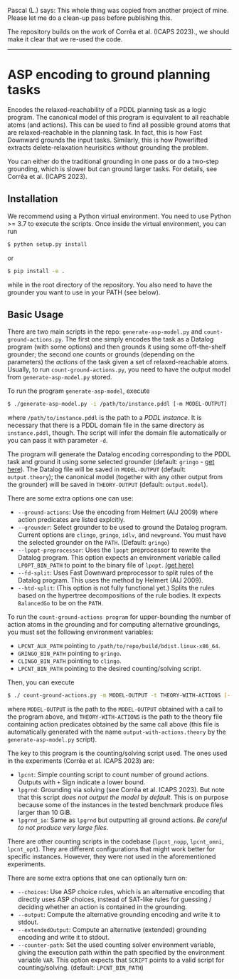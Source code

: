 Pascal (L.) says: 
This whole thing was copied from another project of mine. 
Please let me do a clean-up pass before publishing this.

The repository builds on the work of Corrêa et al. (ICAPS 2023)., we should make it clear
that we re-used the code. 

---

# ASP encoding to ground planning tasks

Encodes the relaxed-reachability of a PDDL planning task as a logic program. The
canonical model of this program is equivalent to all reachable atoms (and
actions). This can be used to find all possible ground atoms that are
relaxed-reachable in the planning task. In fact, this is how Fast Downward
grounds the input tasks. Similarly, this is how Powerlifted extracts
delete-relaxation heurisitics without grounding the problem.

You can either do the traditional grounding in one pass or do a two-step
grounding, which is slower but can ground larger tasks. For details, see Corrêa et al. (ICAPS 2023).

## Installation

We recommend using a Python virtual environment. You need to use Python >= 3.7 to execute the scripts.  Once inside the virtual
environment, you can run

```bash
$ python setup.py install
```

or

```bash
$ pip install -e .
```

while in the root directory of the repository. You also need to have the
grounder you want to use in your PATH (see below).

## Basic Usage

There are two main scripts in the repo: `generate-asp-model.py` and
`count-ground-actions.py`. The first one simply encodes the task as a Datalog
program (with some options) and then grounds it using some off-the-shelf
grounder; the second one counts or grounds (depending on the parameters) the
*actions* of the task given a set of relaxed-reachable atoms. Usually, to run
`count-ground-actions.py`, you need to have the output model from `generate-asp-model.py`
stored.

To run the program `generate-asp-model`, execute

```bash
$ ./generate-asp-model.py -i /path/to/instance.pddl [-m MODEL-OUTPUT] [-t THEORY-OUTPUT]
```

where `/path/to/instance.pddl` is the path to a *PDDL instance*. It is necessary
that there is a PDDL domain file in the same directory as `instance.pddl`,
though. The script will infer the domain file automatically or you can pass it
with parameter `-d`.

The program will generate the Datalog encoding corresponding to the PDDL task
and ground it using some selected grounder (default: `gringo` - [get here](https://potassco.org/clingo/)). The Datalog file
will be saved in `MODEL-OUTPUT` (default: `output.theory`); the canonical model
(together with any other output from the grounder) will be saved in
`THEORY-OUTPUT` (default: `output.model`).

There are some extra options one can use:

- `--ground-actions`: Use the encoding from Helmert (AIJ 2009) where action
  predicates are listed explcitly.
- `--grounder`: Select grounder to be used to ground the Datalog
  program. Current options are `clingo`, `gringo`, `idlv`, and `newground`. You must
  have the selected grounder on the `PATH`. (Default: `gringo`)
- `--lpopt-preprocessor`: Uses the `lpopt` preprocessor to rewrite the Datalog
  program. This option expects an environment variable called `LPOPT_BIN_PATH`
  to point to the binary file of `lpopt`. [(get here)](https://dbai.tuwien.ac.at/proj/lpopt/)
- `--fd-split`: Uses Fast Downward preprocessor to split rules of the Datalog
  program. This uses the method by Helmert (AIJ 2009).
- `--htd-split`: (This option is not fully functional yet.) Splits the rules
  based on the hypertree decompositions of the rule bodies. It expects
  `BalancedGo` to be on the `PATH`.


To run the `count-ground-actions program` for upper-bounding the number of
action atoms in the grounding and for computing alternative groundings, you
must set the following environment variables:

- `LPCNT_AUX_PATH` pointing to `/path/to/repo/build/bdist.linux-x86_64`.
- `GRINGO_BIN_PATH` pointing to `gringo`.
- `CLINGO_BIN_PATH` pointing to `clingo`.
- `LPCNT_BIN_PATH` pointing to the desired counting/solving script.

Then, you can execute

```bash
$ ./ count-ground-actions.py -m MODEL-OUTPUT -t THEORY-WITH-ACTIONS [--choices] [--output] [--extendedOutput] [--counter-path SCRIPT]
```

where `MODEL-OUTPUT` is the path to the `MODEL-OUTPUT` obtained with a call to
the program above, and `THEORY-WITH-ACTIONS` is the path to the theory file
containing action predicates obtained by the same call above (this file is
automatically generated with the name `output-with-actions.theory` by the
`generate-asp-model.py` script).

The key to this program is the counting/solving script used. The ones used in
the experiments (Corrêa et al. ICAPS 2023) are:
- `lpcnt`: Simple counting script to count number of ground actions. Outputs
  with `+` Sign indicate a lower bound.
- `lpgrnd`: Grounding via solving (see Corrêa et al. ICAPS 2023). But note that
  this script *does not output the model by default*. This is on purpose because
  some of the instances in the tested benchmark produce files larger than 10
  GiB.
- `lpgrnd_io`: Same as `lpgrnd` but outputting all ground actions. *Be careful
  to not produce very large files.*

There are other counting scripts in the codebase (`lpcnt_nopp`, `lpcnt_omni`,
`lpcnt_opt`). They are different configurations that might work better for
specific instances. However, they were not used in the aforementioned
experiments.


There are some extra options that one can optionally turn on:

- `--choices`: Use ASP choice rules, which is an alternative encoding that
  directly uses ASP choices, instead of SAT-like rules for guessing / deciding
  whether an action is contained in the grounding.
- `--output`: Compute the alternative grounding encoding and write it to stdout.
- `--extendedOutput`: Compute an alternative (extended) grounding encoding and
  write it to stdout.
- `--counter-path`: Set the used counting solver environment variable,
  giving the execution path within the path specified by the environment variable `VAR`.
   This option expects that `SCRIPT` points to a valid script for counting/solving. (default: `LPCNT_BIN_PATH`)
